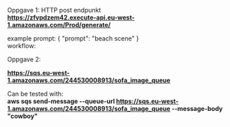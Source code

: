 

Oppgave 1:
HTTP post endpunkt<br />
**https://zfvpdzem42.execute-api.eu-west-1.amazonaws.com/Prod/generate/**

example prompt:
{
    "prompt": "beach scene"
}
<br />
workflow:

Oppgave 2:

**https://sqs.eu-west-1.amazonaws.com/244530008913/sofa_image_queue**
<br />

Can be tested with: <br />
**aws sqs send-message --queue-url https://sqs.eu-west-1.amazonaws.com/244530008913/sofa_image_queue --message-body "cowboy"**



